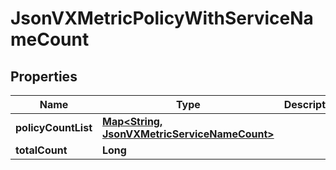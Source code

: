 
# JsonVXMetricPolicyWithServiceNameCount

## Properties
Name | Type | Description | Notes
------------ | ------------- | ------------- | -------------
**policyCountList** | [**Map&lt;String, JsonVXMetricServiceNameCount&gt;**](JsonVXMetricServiceNameCount.md) |  |  [optional]
**totalCount** | **Long** |  |  [optional]



